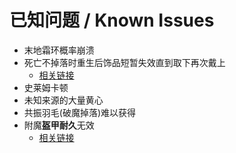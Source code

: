 # 已知问题 / Known Issues

- 末地霜环概率崩溃
- 死亡不掉落时重生后饰品短暂失效直到取下再次戴上
    - [相关链接](https://github.com/wisp-forest/accessories/issues/184)
- 史莱姆卡顿
- 未知来源的大量黄心
- 共振羽毛(破魔掉落)难以获得
- 附魔**盔甲耐久**无效
    - [相关链接](https://github.com/LangYueMc/EquipmentStandard/pull/13)